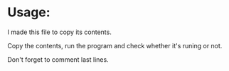 # Usage:
I made this file to copy its contents.   
   
Copy the contents, run the program and check whether it's runing or not.   
   
Don't forget to comment last lines.   
